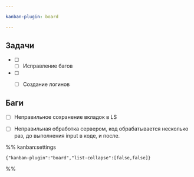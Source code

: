 ```yaml
---

kanban-plugin: board

---
```


## Задачи

- [ ] - [ ] Исправление багов
- [ ] - [ ] Создание логинов


## Баги

- [ ] Неправильное сохранение вкладок в LS
- [ ] Неправильная обработка сервером, код обрабатывается несколько раз, до выполнения input в коде, и после.




%% kanban:settings
```
{"kanban-plugin":"board","list-collapse":[false,false]}
```
%%